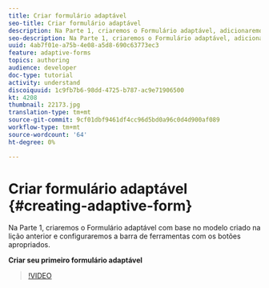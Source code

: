 ```yaml
---
title: Criar formulário adaptável
seo-title: Criar formulário adaptável
description: Na Parte 1, criaremos o Formulário adaptável, adicionaremos e configuraremos a barra de ferramentas com os botões apropriados.
seo-description: Na Parte 1, criaremos o Formulário adaptável, adicionaremos e configuraremos a barra de ferramentas com os botões apropriados.
uuid: 4ab7f01e-a75b-4e08-a5d8-690c63773ec3
feature: adaptive-forms
topics: authoring
audience: developer
doc-type: tutorial
activity: understand
discoiquuid: 1c9fb7b6-98dd-4725-b787-ac9e71906500
kt: 4208
thumbnail: 22173.jpg
translation-type: tm+mt
source-git-commit: 9cf01dbf9461df4cc96d5bd0a96c0d4d900af089
workflow-type: tm+mt
source-wordcount: '64'
ht-degree: 0%

---
```



# Criar formulário adaptável {#creating-adaptive-form}

Na Parte 1, criaremos o Formulário adaptável com base no modelo criado na lição anterior e configuraremos a barra de ferramentas com os botões apropriados.

**Criar seu primeiro formulário adaptável**

>[!VIDEO](https://video.tv.adobe.com/v/22173/quality=9)







